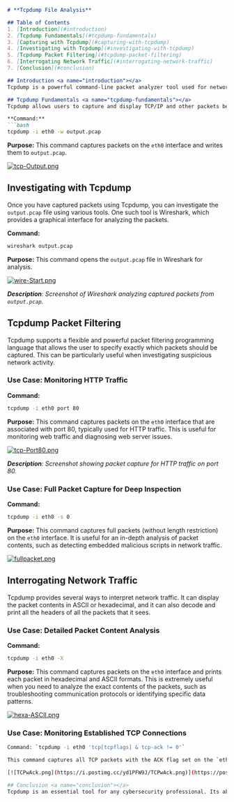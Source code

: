```markdown
# **Tcpdump File Analysis**

## Table of Contents
1. [Introduction](#introduction)
2. [Tcpdump Fundamentals](#tcpdump-fundamentals)
3. [Capturing with Tcpdump](#capturing-with-tcpdump)
4. [Investigating with Tcpdump](#investigating-with-tcpdump)
5. [Tcpdump Packet Filtering](#tcpdump-packet-filtering)
6. [Interrogating Network Traffic](#interrogating-network-traffic)
7. [Conclusion](#conclusion)

## Introduction <a name="introduction"></a>
Tcpdump is a powerful command-line packet analyzer tool used for network troubleshooting and packet sniffing. This portfolio will explore the fundamentals of Tcpdump, capturing packets, packet filtering, and interrogating network traffic.

## Tcpdump Fundamentals <a name="tcpdump-fundamentals"></a>
Tcpdump allows users to capture and display TCP/IP and other packets being transmitted or received over a network to which the computer is attached. It supports verbose output, and it can also be used to save the data to a file for later analysis.

**Command:**
```bash
tcpdump -i eth0 -w output.pcap
```
**Purpose:** This command captures packets on the `eth0` interface and writes them to `output.pcap`.

[![tcp-Output.png](https://i.postimg.cc/xCnst6r1/tcp-Output.png)](https://postimg.cc/WDY646bB)


## Investigating with Tcpdump <a name="investigating-with-tcpdump"></a>
Once you have captured packets using Tcpdump, you can investigate the `output.pcap` file using various tools. One such tool is Wireshark, which provides a graphical interface for analyzing the packets.

**Command:**
```bash
wireshark output.pcap
```
**Purpose:** This command opens the `output.pcap` file in Wireshark for analysis.

[![wire-Start.png](https://i.postimg.cc/sxB5cW22/wire-Start.png)](https://postimg.cc/gLWwcn89)

_**Description**: Screenshot of Wireshark analyzing captured packets from `output.pcap`._

## Tcpdump Packet Filtering <a name="tcpdump-packet-filtering"></a>
Tcpdump supports a flexible and powerful packet filtering programming language that allows the user to specify exactly which packets should be captured. This can be particularly useful when investigating suspicious network activity.

### Use Case: Monitoring HTTP Traffic
**Command:**
```bash
tcpdump -i eth0 port 80
```
**Purpose:** This command captures packets on the `eth0` interface that are associated with port 80, typically used for HTTP traffic. This is useful for monitoring web traffic and diagnosing web server issues.

[![tcp-Port80.png](https://i.postimg.cc/8cntkD77/tcp-Port80.png)](https://postimg.cc/D4Lq59dh)

_**Description**: Screenshot showing packet capture for HTTP traffic on port 80._

### Use Case: Full Packet Capture for Deep Inspection
**Command:**
```bash
tcpdump -i eth0 -s 0
```
**Purpose:** This command captures full packets (without length restriction) on the `eth0` interface. It is useful for an in-depth analysis of packet contents, such as detecting embedded malicious scripts in network traffic.

[![fullpacket.png](https://i.postimg.cc/Zqhj5w5x/fullpacket.png)](https://postimg.cc/pmqK0Y8m)


## Interrogating Network Traffic <a name="interrogating-network-traffic"></a>
Tcpdump provides several ways to interpret network traffic. It can display the packet contents in ASCII or hexadecimal, and it can also decode and print all the headers of all the packets that it sees.

### Use Case: Detailed Packet Content Analysis
**Command:**
```bash
tcpdump -i eth0 -X
```
**Purpose:** This command captures packets on the `eth0` interface and prints each packet in hexadecimal and ASCII formats. This is extremely useful when you need to analyze the exact contents of the packets, such as troubleshooting communication protocols or identifying specific data patterns.

[![hexa-ASCII.png](https://i.postimg.cc/tgtkZF1Q/hexa-ASCII.png)](https://postimg.cc/hJvTNzbp)


### Use Case: Monitoring Established TCP Connections
```bash
Command: `tcpdump -i eth0 'tcp[tcpflags] & tcp-ack != 0'`

This command captures all TCP packets with the ACK flag set on the `eth0` interface. It helps understanding and monitoring established connections, ensuring data integrity, and acknowledging packet exchanges in a TCP communication session. This can help in diagnosing issues related to TCP handshake and connection establishment.

[![TCPwAck.png](https://i.postimg.cc/yd1PFW9J/TCPwAck.png)](https://postimg.cc/hJYTnD2g)

## Conclusion <a name="conclusion"></a>
Tcpdump is an essential tool for any cybersecurity professional. Its ability to capture, filter, and interpret network traffic makes it invaluable for network troubleshooting and security investigations.
  
